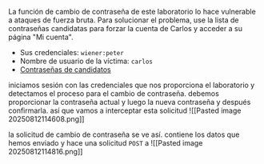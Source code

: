 La función de cambio de contraseña de este laboratorio lo hace vulnerable a ataques de fuerza bruta. Para solucionar el problema, use la lista de contraseñas candidatas para forzar la cuenta de Carlos y acceder a su página "Mi cuenta".

- Sus credenciales: `wiener:peter`
- Nombre de usuario de la víctima: `carlos`
- [Contraseñas de candidatos](https://portswigger.net/web-security/authentication/auth-lab-passwords)

iniciamos sesión con las credenciales que nos proporciona el laboratorio y detectamos el proceso para el cambio de contraseña. debemos proporcionar la contraseña actual y luego la nueva contraseña y después confirmarla. así que vamos a interceptar esta solicitud
![[Pasted image 20250812114608.png]]

la solicitud de cambio de contraseña se ve así. contiene los datos que hemos enviado y hace una solicitud `POST` a 
![[Pasted image 20250812114816.png]]